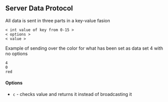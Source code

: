 ## Server Data Protocol
All data is sent in three parts in a key-value fasion
```
< int value of key from 0-15 >
< options >
< value >
```

Example of sending over the color for what has been set as data set 4 with no options
```
4
0
red
```

#### Options
* `c` - checks value and returns it instead of broadcasting it 
